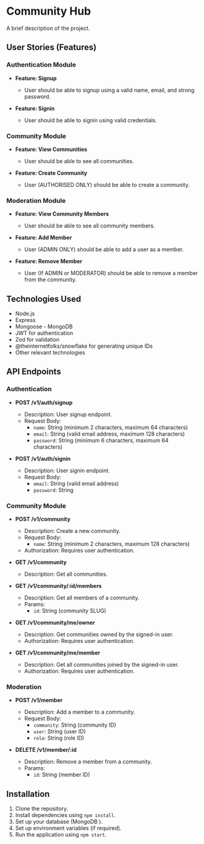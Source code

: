 # Community Hub

A brief description of the project.

## User Stories (Features)

### Authentication Module

- **Feature: Signup**
  - User should be able to signup using a valid name, email, and strong password.

- **Feature: Signin**
  - User should be able to signin using valid credentials.

### Community Module

- **Feature: View Communities**
  - User should be able to see all communities.

- **Feature: Create Community**
  - User (AUTHORISED ONLY) should be able to create a community.

### Moderation Module

- **Feature: View Community Members**
  - User should be able to see all community members.

- **Feature: Add Member**
  - User (ADMIN ONLY) should be able to add a user as a member.

- **Feature: Remove Member**
  - User (If ADMIN or MODERATOR) should be able to remove a member from the community.

## Technologies Used

- Node.js
- Express
- Mongoose - MongoDB
- JWT for authentication
- Zod for validation
- @theinternetfolks/snowflake for generating unique IDs
- Other relevant technologies

## API Endpoints

### Authentication

- **POST /v1/auth/signup**
  - Description: User signup endpoint.
  - Request Body:
    - `name`: String (minimum 2 characters, maximum 64 characters)
    - `email`: String (valid email address, maximum 128 characters)
    - `password`: String (minimum 6 characters, maximum 64 characters)

- **POST /v1/auth/signin**
  - Description: User signin endpoint.
  - Request Body:
    - `email`: String (valid email address)
    - `password`: String


### Community Module

  - **POST /v1/community**
    - Description: Create a new community.
    - Request Body:
      - `name`: String (minimum 2 characters, maximum 128 characters)
    - Authorization: Requires user authentication.

  - **GET /v1/community**
    - Description: Get all communities.

  - **GET /v1/community/:id/members**
    - Description: Get all members of a community.
    - Params:
      - `id`: String (community SLUG)

  - **GET /v1/community/me/owner**
    - Description: Get communities owned by the signed-in user.
    - Authorization: Requires user authentication.

  - **GET /v1/community/me/member**
    - Description: Get all communities joined by the signed-in user.
    - Authorization: Requires user authentication.


### Moderation

- **POST /v1/member**
  - Description: Add a member to a community.
  - Request Body:
    - `community`: String (community ID)
    - `user`: String (user ID)
    - `role`: String (role ID)

- **DELETE /v1/member/:id**
  - Description: Remove a member from a community.
  - Params:
    - `id`: String (member ID)

## Installation

1. Clone the repository.
2. Install dependencies using `npm install`.
3. Set up your database (MongoDB ).
4. Set up environment variables (if required).
5. Run the application using `npm start`.
